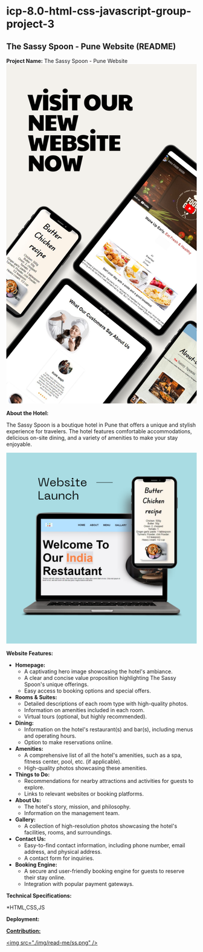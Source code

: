 # icp-8.0-html-css-javascript-group-project-3
## The Sassy Spoon - Pune Website (README)
**Project Name:** The Sassy Spoon - Pune Website
<img src="./img/read-me/Black and Beig2.png">

**About the Hotel:**

The Sassy Spoon is a boutique hotel in Pune that offers a unique and stylish experience for travelers. The hotel features comfortable accommodations, delicious on-site dining, and a variety of amenities to make your stay enjoyable.

![THE SASSY SPOON](./img/read-me/1.png)

**Website Features:**

* **Homepage:**  
    * A captivating hero image showcasing the hotel's ambiance.  
    * A clear and concise value proposition highlighting The Sassy Spoon's unique offerings.  
    * Easy access to booking options and special offers.  
* **Rooms & Suites:** 
    * Detailed descriptions of each room type with high-quality photos. 
    * Information on amenities included in each room.  
    * Virtual tours (optional, but highly recommended).  
* **Dining:** 
    * Information on the hotel's restaurant(s) and bar(s), including menus and operating hours. 
    * Option to make reservations online.  
* **Amenities:** 
    * A comprehensive list of all the hotel's amenities, such as a spa, fitness center, pool, etc. (if applicable). 
    * High-quality photos showcasing these amenities.  
* **Things to Do:** 
    * Recommendations for nearby attractions and activities for guests to explore.  
    * Links to relevant websites or booking platforms. 
* **About Us:** 
    * The hotel's story, mission, and philosophy. 
    * Information on the management team.  
* **Gallery:** 
    * A collection of high-resolution photos showcasing the hotel's facilities, rooms, and surroundings.  
* **Contact Us:** 
    * Easy-to-find contact information, including phone number, email address, and physical address. 
    * A contact form for inquiries.  
* **Booking Engine:** 
    * A secure and user-friendly booking engine for guests to reserve their stay online.  
    * Integration with popular payment gateways.  

**Technical Specifications:**

  *HTML,CSS,JS 

**Deployment:**
    <a href="https://ind-restro.netlify.app/">


**Contribution:**

  <img src="./img/read-me/ss.png" />


